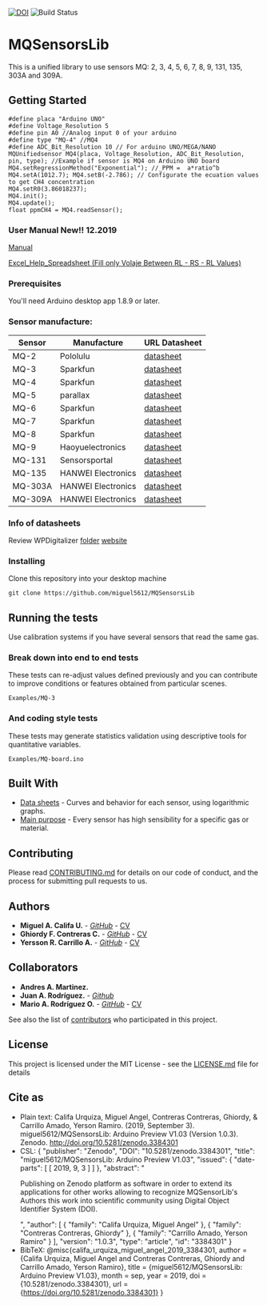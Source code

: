 [![DOI](https://zenodo.org/badge/170540207.svg)](https://zenodo.org/badge/latestdoi/170540207)
![Build Status](https://travis-ci.org/dwyl/esta.svg?branch=master)

# MQSensorsLib

This is a unified library to use sensors MQ: 2, 3, 4, 5, 6, 7, 8, 9, 131, 135, 303A and 309A.

## Getting Started

```
#define placa "Arduino UNO"
#define Voltage_Resolution 5
#define pin A0 //Analog input 0 of your arduino
#define type "MQ-4" //MQ4
#define ADC_Bit_Resolution 10 // For arduino UNO/MEGA/NANO
MQUnifiedsensor MQ4(placa, Voltage_Resolution, ADC_Bit_Resolution, pin, type); //Example if sensor is MQ4 on Arduino UNO board
MQ4.setRegressionMethod("Exponential"); //_PPM =  a*ratio^b
MQ4.setA(1012.7); MQ4.setB(-2.786); // Configurate the ecuation values to get CH4 concentration
MQ4.setR0(3.86018237);
MQ4.init();
MQ4.update();
float ppmCH4 = MQ4.readSensor();
```

### User Manual New!! 12.2019
[Manual](https://drive.google.com/open?id=1BAFInlvqKR7h81zETtjz4_RC2EssvFWX)

[Excel_Help_Spreadsheet (Fill only Volaje Between RL - RS - RL Values)](https://drive.google.com/open?id=1MKDcudQ7BHL_vLGi-lgPh9-pblvygRMq)

### Prerequisites

You'll need Arduino desktop app 1.8.9 or later.

### Sensor manufacture:
| Sensor | Manufacture | URL Datasheet |
|----------|----------|----------|
| MQ-2 | Pololulu| [datasheet](https://www.pololu.com/file/0J309/MQ2.pdf) |
| MQ-3 | Sparkfun | [datasheet](https://www.sparkfun.com/datasheets/Sensors/MQ-3.pdf) |
| MQ-4 | Sparkfun | [datasheet](https://www.sparkfun.com/datasheets/Sensors/Biometric/MQ-4.pdf) |
| MQ-5 | parallax | [datasheet](https://www.parallax.com/sites/default/files/downloads/605-00009-MQ-5-Datasheet.pdf) |
| MQ-6 | Sparkfun | [datasheet](https://www.sparkfun.com/datasheets/Sensors/Biometric/MQ-6.pdf) |
| MQ-7 | Sparkfun | [datasheet](https://www.sparkfun.com/datasheets/Sensors/Biometric/MQ-7.pdf) |
| MQ-8 | Sparkfun | [datasheet](https://dlnmh9ip6v2uc.cloudfront.net/datasheets/Sensors/Biometric/MQ-8.pdf) |
| MQ-9 | Haoyuelectronics | [datasheet](http://www.haoyuelectronics.com/Attachment/MQ-9/MQ9.pdf) |
| MQ-131 | Sensorsportal | [datasheet](http://www.sensorsportal.com/DOWNLOADS/MQ131.pdf) |
| MQ-135 | HANWEI Electronics | [datasheet](https://www.electronicoscaldas.com/datasheet/MQ-135_Hanwei.pdf) |
| MQ-303A | HANWEI Electronics | [datasheet](http://www.kosmodrom.com.ua/pdf/MQ303A.pdf) |
| MQ-309A | HANWEI Electronics | [datasheet](http://www.sensorica.ru/pdf/MQ-309A.pdf) |

### Info of datasheets 

Review WPDigitalizer [folder](https://github.com/miguel5612/MQSensorsLib_Docs/tree/master/WPDigitalizer) [website](https://automeris.io/WebPlotDigitizer/)

### Installing

Clone this repository into your desktop machine

```
git clone https://github.com/miguel5612/MQSensorsLib
```


## Running the tests

Use calibration systems if you have several sensors that read the same gas.

### Break down into end to end tests

These tests can re-adjust values defined previously and you can contribute to improve conditions or features obtained from particular scenes.

```
Examples/MQ-3
```

### And coding style tests

These tests may generate statistics validation using descriptive tools for quantitative variables.

```
Examples/MQ-board.ino
```

## Built With

* [Data sheets](https://github.com/miguel5612/MQSensorsLib_Docs/tree/master/Datasheets) - Curves and behavior for each sensor, using logarithmic graphs.
* [Main purpose](https://github.com/miguel5612/MQSensorsLib_Docs/blob/master/static/img/bg.jpg) - Every sensor has high sensibility for a specific gas or material.

## Contributing

Please read [CONTRIBUTING.md](https://github.com/miguel5612/MQSensorsLib/blob/master/CONTRIBUTING.md) for details on our code of conduct, and the process for submitting pull requests to us.

## Authors

* **Miguel A. Califa U.** - [*GitHub*](https://github.com/miguel5612) - [CV](https://scienti.colciencias.gov.co/cvlac/visualizador/generarCurriculoCv.do?cod_rh=0000050477)
* **Ghiordy F. Contreras C.** - [*GitHub*](https://github.com/Ghiordy) - [CV](https://scienti.colciencias.gov.co/cvlac/visualizador/generarCurriculoCv.do?cod_rh=0000050476) 
* **Yersson R. Carrillo A.** - [*GitHub*](https://github.com/Yercar18/Dronefenix)  - [CV](https://scienti.colciencias.gov.co/cvlac/visualizador/generarCurriculoCv.do?cod_rh=0001637655)

## Collaborators

* **Andres A. Martinez.** 
* **Juan A. Rodríguez.** - [*Github*](https://github.com/Obiot24)
* **Mario A. Rodríguez O.** - [*GitHub*](https://github.com/MarioAndresR) - [CV](https://scienti.colciencias.gov.co/cvlac/visualizador/generarCurriculoCv.do?cod_rh=0000111304)

See also the list of [contributors](https://github.com/miguel5612/MQSensorsLib/contributors) who participated in this project.

## License

This project is licensed under the MIT License - see the [LICENSE.md](LICENSE.md) file for details

## Cite as

* Plain text: Califa Urquiza, Miguel Angel, Contreras Contreras, Ghiordy, & Carrillo Amado, Yerson Ramiro. (2019, September 3). miguel5612/MQSensorsLib: Arduino Preview V1.03 (Version 1.0.3). Zenodo. http://doi.org/10.5281/zenodo.3384301
* CSL: {
  "publisher": "Zenodo", 
  "DOI": "10.5281/zenodo.3384301", 
  "title": "miguel5612/MQSensorsLib: Arduino Preview V1.03", 
  "issued": {
    "date-parts": [
      [
        2019, 
        9, 
        3
      ]
    ]
  }, 
  "abstract": "<p>Publishing on Zenodo platform as software in order to extend its applications for other works allowing to recognize MQSensorLib&#39;s Authors this work into scientific community using Digital Object Identifier System (DOI).</p>", 
  "author": [
    {
      "family": "Califa Urquiza, Miguel Angel"
    }, 
    {
      "family": "Contreras Contreras, Ghiordy"
    }, 
    {
      "family": "Carrillo Amado, Yerson Ramiro"
    }
  ], 
  "version": "1.0.3", 
  "type": "article", 
  "id": "3384301"
}
* BibTeX: 
@misc{califa_urquiza_miguel_angel_2019_3384301,
  author       = {Califa Urquiza, Miguel Angel and
                  Contreras Contreras, Ghiordy and
                  Carrillo Amado, Yerson Ramiro},
  title        = {miguel5612/MQSensorsLib: Arduino Preview V1.03},
  month        = sep,
  year         = 2019,
  doi          = {10.5281/zenodo.3384301},
  url          = {https://doi.org/10.5281/zenodo.3384301}
}

